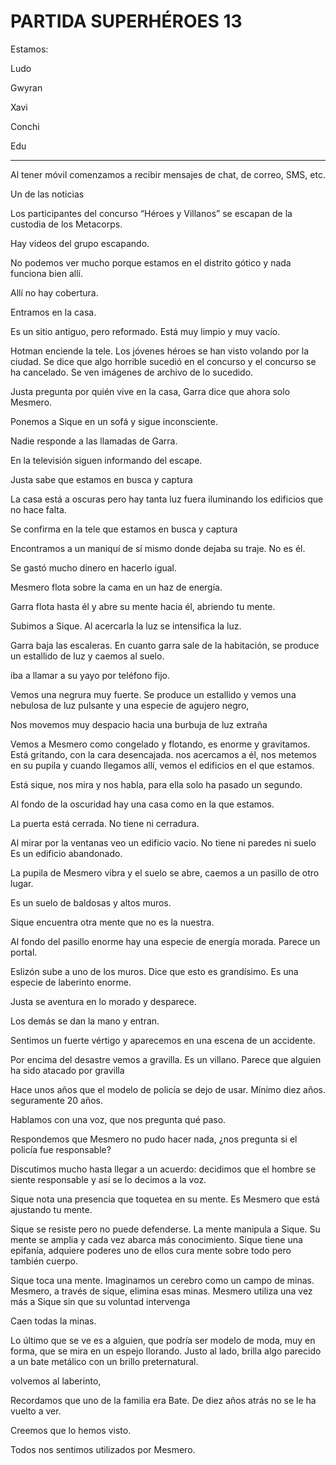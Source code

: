# PARTIDA SUPERHÉROES 13

Estamos:

Ludo

Gwyran

Xavi

Conchi

Edu

_______________________________________

Al tener móvil comenzamos a recibir mensajes de chat, de correo, SMS, etc. 

Un de las noticias

Los participantes del concurso “Héroes y Villanos” se escapan de la custodia de los Metacorps. 

Hay videos del grupo escapando. 

No podemos ver mucho porque estamos en el distrito gótico y nada funciona bien allí. 

Allí no hay cobertura. 

Entramos en la casa. 

Es un sitio antiguo, pero reformado. Está muy limpio y muy vacío. 

Hotman enciende la tele. Los jóvenes héroes se han visto volando por la ciudad. Se dice que algo horrible sucedió en el concurso y el concurso se ha cancelado. Se ven imágenes de archivo de lo sucedido. 

Justa pregunta por quién vive en la casa, Garra dice que ahora solo Mesmero. 

Ponemos a Sique en un sofá y sigue inconsciente. 

Nadie responde a las llamadas de Garra.

En la televisión siguen informando del escape. 

Justa sabe que estamos en busca y captura 

La casa está a oscuras pero hay tanta luz fuera iluminando los edificios que no hace falta. 

Se confirma en la tele que estamos en busca y captura

Encontramos a un maniquí de sí mismo donde dejaba su traje. No es él. 

Se gastó mucho dinero en hacerlo igual.

Mesmero flota sobre la cama en un haz de energía. 

Garra flota hasta él y abre su mente hacia él, abriendo tu mente. 

Subimos a Sique. Al acercarla la luz se intensifica la luz. 

Garra baja las escaleras. En cuanto garra sale de la habitación, se produce un estallido de luz y caemos al suelo.  

iba a llamar a su yayo por teléfono fijo. 

Vemos una negrura muy fuerte. Se produce un estallido y vemos una nebulosa de luz pulsante y una especie de agujero negro, 

Nos movemos muy despacio hacia una burbuja de luz extraña

Vemos a Mesmero como congelado y flotando, es enorme y gravitamos. Está gritando, con la cara desencajada. nos acercamos a él, nos metemos en su pupila y cuando llegamos allí, vemos el edificios en el que estamos. 

Está sique, nos mira y nos habla, para ella solo ha pasado un segundo. 

Al fondo de la oscuridad hay una casa como en la que estamos. 

La puerta está cerrada. No tiene ni cerradura. 

Al mirar por la ventanas veo un edificio vacio. No tiene ni paredes ni suelo Es un edificio abandonado. 

La pupila de Mesmero vibra y el suelo se abre, caemos a un pasillo de otro lugar. 

Es un suelo de baldosas y altos muros. 

Sique encuentra otra mente que no es la nuestra. 

Al fondo del pasillo enorme hay una especie de energía morada. Parece un portal. 

Eslizón sube a uno de los muros. Dice que esto es grandísimo. Es una especie de laberinto enorme. 

Justa se aventura en lo morado y desparece. 

Los demás se dan la mano y entran. 

Sentimos un fuerte vértigo y aparecemos en una escena de un accidente. 

Por encima del desastre vemos a gravilla. Es un villano. Parece que alguien ha sido atacado por gravilla

Hace unos años que el modelo de policía se dejo de usar. Mínimo diez años. seguramente 20 años. 

Hablamos con una voz, que nos pregunta qué paso. 

Respondemos que Mesmero no pudo hacer nada, ¿nos pregunta si el policía fue responsable?

Discutimos mucho hasta llegar a un acuerdo: decidimos que el hombre se siente responsable y así se lo decimos a la voz. 

Sique nota una presencia que toquetea en su mente. Es Mesmero que está ajustando tu mente. 

Sique se resiste pero no puede defenderse. La mente manipula a Sique. Su mente se amplia y cada vez abarca más conocimiento. Sique tiene una epifanía, adquiere poderes uno de ellos cura mente sobre todo pero también cuerpo. 

Sique toca una mente. Imaginamos un cerebro como un campo de minas. Mesmero, a través de sique, elimina esas minas. Mesmero utiliza una vez más a Sique sin que su voluntad intervenga

Caen todas la minas. 

Lo último que se ve es a alguien, que podría ser modelo de moda, muy en forma, que se mira en un espejo llorando. Justo al lado, brilla algo parecido a un bate metálico con un brillo preternatural. 

volvemos al laberinto, 

Recordamos que uno de la familia era Bate. De diez años atrás no se le ha vuelto a ver. 

Creemos que lo hemos visto. 

Todos nos sentimos utilizados por Mesmero.
